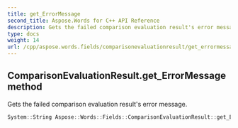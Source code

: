 ```yaml
---
title: get_ErrorMessage
second_title: Aspose.Words for C++ API Reference
description: Gets the failed comparison evaluation result's error message.
type: docs
weight: 14
url: /cpp/aspose.words.fields/comparisonevaluationresult/get_errormessage/
---
```

## ComparisonEvaluationResult.get_ErrorMessage method


Gets the failed comparison evaluation result's error message.

```cpp
System::String Aspose::Words::Fields::ComparisonEvaluationResult::get_ErrorMessage() const
```

